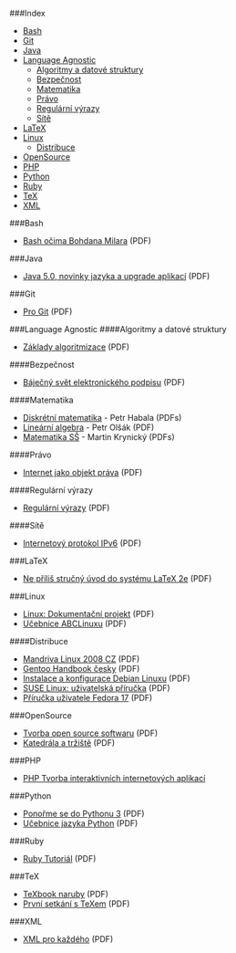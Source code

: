 ###Index
* [Bash](#bash)
* [Git](#git)
* [Java](#java)
* [Language Agnostic](#language-agnostic)
    * [Algoritmy a datové struktury](#algoritmy-a-datove-struktury)
    * [Bezpečnost](#bezpecnost)
    * [Matematika](#matematika)
    * [Právo](#pravo)
    * [Regulární výrazy](#regularni-vyrazy)
    * [Sítě](#site)
* [LaTeX](#latex)
* [Linux](#linux)
    * [Distribuce](#distribuce)
* [OpenSource](#opensource)
* [PHP](#php)
* [Python](#python)
* [Ruby](#ruby)
* [TeX](#tex)
* [XML](#xml)


###Bash
* [Bash očima Bohdana Milara](http://www.root.cz/knihy/bash-ocima-bohdana-milara/stahnout/980/) (PDF)


###Java
* [Java 5.0, novinky jazyka a upgrade aplikací](http://www.root.cz/knihy/java-5-0-novinky-jazyka-a-upgrade-aplikaci/stahnout/1037/) (PDF)


###Git
* [Pro Git](http://www.root.cz/knihy/pro-git/stahnout/1001/) (PDF)


###Language Agnostic
####Algoritmy a datové struktury
* [Základy algoritmizace](http://www.root.cz/knihy/zaklady-algoritmizace/stahnout/950/) (PDF)


####Bezpečnost
* [Báječný svět elektronického podpisu](http://www.root.cz/knihy/bajecny-svet-elektronickeho-podpisu/) (PDF)


####Matematika
* [Diskrétní matematika](http://math.feld.cvut.cz/habala/teaching/dma.htm) - Petr Habala (PDFs)
* [Lineární algebra](ftp://math.feld.cvut.cz/pub/olsak/linal/linal.pdf) - Petr Olšák (PDF)
* [Matematika SŠ](http://www.realisticky.cz/ucebnice.php?id=3) - Martin Krynický (PDFs)


####Právo
* [Internet jako objekt práva](http://www.root.cz/knihy/internet-jako-objekt-prava/) (PDF)


####Regulární výrazy
* [Regulární výrazy](http://www.root.cz/knihy/regularni-vyrazy/) (PDF)


####Sítě
* [Internetový protokol IPv6](http://www.root.cz/knihy/internetovy-protokol-ipv6-treti-vydani/) (PDF)


###LaTeX
* [Ne příliš stručný úvod do systému LaTeX 2e](http://www.root.cz/knihy/ne-prilis-strucny-uvod-do-systemu-latex-2e/) (PDF)


###Linux
* [Linux: Dokumentační projekt](http://www.root.cz/knihy/linux-dokumentacni-projekt/) (PDF)
* [Učebnice ABCLinuxu](http://www.root.cz/knihy/ucebnice-abclinuxu/) (PDF)


####Distribuce
* [Mandriva Linux 2008 CZ](http://www.root.cz/knihy/mandriva-linux-2008-cz/) (PDF)
* [Gentoo Handbook česky](http://www.root.cz/knihy/gentoo-handbook-cesky/) (PDF)
* [Instalace a konfigurace Debian Linuxu](http://www.root.cz/knihy/instalace-a-konfigurace-debian-linuxu/) (PDF)
* [SUSE Linux: uživatelská příručka](http://www.root.cz/knihy/suse-linux-uzivatelska-prirucka/) (PDF)
* [Příručka uživatele Fedora 17](http://www.root.cz/knihy/prirucka-uzivatele-fedora-17/) (PDF)


###OpenSource
* [Tvorba open source softwaru](http://www.root.cz/knihy/tvorba-open-source-softwaru/stahnout/1303/) (PDF)
* [Katedrála a tržiště](http://www.root.cz/knihy/katedrala-a-trziste/) (PDF)

###PHP
* [PHP Tvorba interaktivních internetových aplikací](http://www.kosek.cz/php/php-tvorba-interaktivnich-internetovych-aplikaci.pdf)

###Python
* [Ponořme se do Pythonu 3](http://www.root.cz/knihy/ponorme-se-do-pythonu-3/stahnout/1025/) (PDF)
* [Učebnice jazyka Python](http://www.root.cz/knihy/ucebnice-jazyka-python/stahnout/920/) (PDF)


###Ruby
* [Ruby Tutoriál](http://www.root.cz/knihy/ruby-tutorial/stahnout/924/) (PDF)


###TeX
* [TeXbook naruby](http://www.root.cz/knihy/texbook-naruby/) (PDF)
* [První setkání s TeXem](http://www.root.cz/knihy/prvni-setkani-s-texem/) (PDF)


###XML
* [XML pro každého](http://www.root.cz/knihy/xml-pro-kazdeho/) (PDF)
